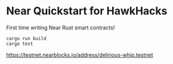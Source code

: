 # Near Quickstart for HawkHacks

First time writing Near Rust smart contracts!

```
cargo run build
cargo test
```

https://testnet.nearblocks.io/address/delirious-whip.testnet